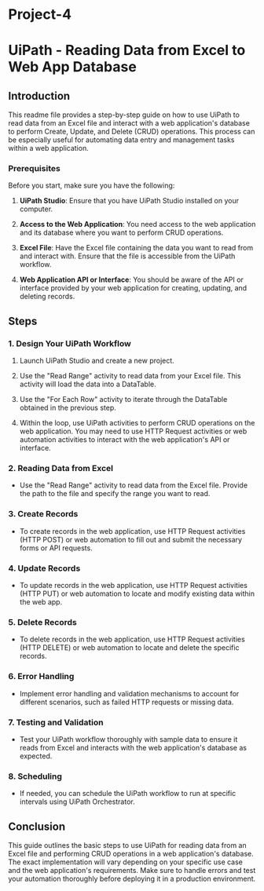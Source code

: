 # Project-4
# UiPath - Reading Data from Excel to Web App Database

## Introduction

This readme file provides a step-by-step guide on how to use UiPath to read data from an Excel file and interact with a web application's database to perform Create, Update, and Delete (CRUD) operations. This process can be especially useful for automating data entry and management tasks within a web application.

### Prerequisites

Before you start, make sure you have the following:

1. **UiPath Studio**: Ensure that you have UiPath Studio installed on your computer.

2. **Access to the Web Application**: You need access to the web application and its database where you want to perform CRUD operations.

3. **Excel File**: Have the Excel file containing the data you want to read from and interact with. Ensure that the file is accessible from the UiPath workflow.

4. **Web Application API or Interface**: You should be aware of the API or interface provided by your web application for creating, updating, and deleting records.

## Steps

### 1. Design Your UiPath Workflow

1. Launch UiPath Studio and create a new project.

2. Use the "Read Range" activity to read data from your Excel file. This activity will load the data into a DataTable.

3. Use the "For Each Row" activity to iterate through the DataTable obtained in the previous step.

4. Within the loop, use UiPath activities to perform CRUD operations on the web application. You may need to use HTTP Request activities or web automation activities to interact with the web application's API or interface.

### 2. Reading Data from Excel

- Use the "Read Range" activity to read data from the Excel file. Provide the path to the file and specify the range you want to read.

### 3. Create Records

- To create records in the web application, use HTTP Request activities (HTTP POST) or web automation to fill out and submit the necessary forms or API requests.

### 4. Update Records

- To update records in the web application, use HTTP Request activities (HTTP PUT) or web automation to locate and modify existing data within the web app.

### 5. Delete Records

- To delete records in the web application, use HTTP Request activities (HTTP DELETE) or web automation to locate and delete the specific records.

### 6. Error Handling

- Implement error handling and validation mechanisms to account for different scenarios, such as failed HTTP requests or missing data.

### 7. Testing and Validation

- Test your UiPath workflow thoroughly with sample data to ensure it reads from Excel and interacts with the web application's database as expected.

### 8. Scheduling

- If needed, you can schedule the UiPath workflow to run at specific intervals using UiPath Orchestrator.

## Conclusion

This guide outlines the basic steps to use UiPath for reading data from an Excel file and performing CRUD operations in a web application's database. The exact implementation will vary depending on your specific use case and the web application's requirements. Make sure to handle errors and test your automation thoroughly before deploying it in a production environment.
